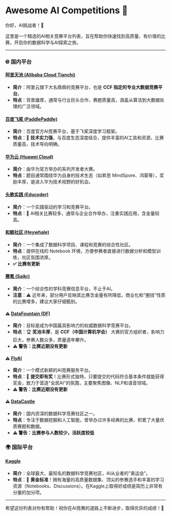 # Awesome AI Competitions 🚀

你好，AI挑战者！👋

这里是一个精选的AI相关竞赛平台列表，旨在帮助你快速找到高质量、有价值的比赛，开启你的数据科学与AI探索之旅。

---

### 🌐 国内平台

#### [阿里天池 (Alibaba Cloud Tianchi)](https://tianchi.aliyun.com/competition/)
* **简介**：阿里云旗下大名鼎鼎的竞赛平台，也是 **CCF 指定的专业大数据竞赛平台**。
* **特点**：背景雄厚，通常与行业巨头合作，赛题质量高，涵盖从算法到大数据处理的广泛领域。

#### [百度飞桨 (PaddlePaddle)](https://aistudio.baidu.com/competition)
* **简介**：百度官方AI竞赛平台，基于飞桨深度学习框架。
* **特点**：🤖 **技术实力强**，与百度生态深度结合，提供丰富的AI工具和资源，比赛质量高，技术导向明确。

#### [华为云 (Huawei Cloud)](https://developer.huaweicloud.com/competition/list)
* **简介**：由华为官方举办的系列开发者大赛。
* **特点**：题目通常围绕华为自身的技术生态（如昇思 MindSpore、鸿蒙等），奖励丰厚，是进入华为技术视野的好机会。

#### [头歌实践 (Educoder)](https://www.educoder.net/competitions)
* **简介**：一个实践驱动的学习和竞赛平台。
* **特点**：🤖 AI相关比赛较多，通常与企业合作举办，注重实践应用，含金量较高。

#### [和鲸社区 (Heywhale)](https://www.heywhale.com/home/competition)
* **简介**：一个集成了数据科学项目、课程和竞赛的综合性社区。
* **特点**：提供在线的 Notebook 环境，方便参赛者直接进行数据分析和模型训练，社区氛围浓厚。
* **✅ 比赛有更新**

#### [赛氪 (Saikr)](https://new.saikr.com/contests)
* **简介**：一个综合性的学科竞赛信息平台，不止于AI。
* **注意**：⚠️ 近年来，部分用户反映其比赛含金量有所降低，商业化和"圈钱"性质的比赛增多，建议大家仔细甄别。

#### ⚠️ [DataFountain (DF)](https://www.datafountain.cn/) 
* **简介**：目标是成为中国最具影响力的权威数据科学竞赛平台。
* **特点**：🏆 **奖池丰厚**，是 **CCF（中国计算机学会）** 大赛的官方组织者，影响力巨大，参赛人数众多，质量逐年攀升。
* **⚠️ 警告：比赛近期没有更新**

#### ⚠️ [FlyAI](https://www.flyai.com/)
* **简介**：一个模式新颖的AI竞赛服务平台。
* **特点**：💸 **提交即有奖**！比赛形式独特，只要提交的代码符合基本条件就能获得奖金，致力于营造"全民AI"的氛围，主要聚焦图像、NLP和语音领域。
* **⚠️ 警告：比赛近期没有更新**

#### ⚠️ [DataCastle](https://www.datacastle.cn/index.html)
* **简介**：国内资深的数据科学竞赛社区之一。
* **特点**：专注于数据挖掘和人工智能，曾举办过许多经典的比赛，积累了大量优质赛题和数据。
* **⚠️ 警告：比赛参与人数较少，活跃度较低**

### 🌍 国际平台

#### [Kaggle](https://www.kaggle.com/competitions)
* **简介**：全球最大、最知名的数据科学竞赛社区，AI从业者的"奥运会"。
* **特点**：🌟 **黄金标准**！拥有海量的高质量数据集、顶尖的参赛选手和丰富的学习资源（Notebooks、Discussions）。在Kaggle上取得好成绩是简历上非常有分量的加分项。

---

希望这份列表对你有帮助！祝你在AI竞赛的道路上不断进步，取得优异的成绩！🎉
